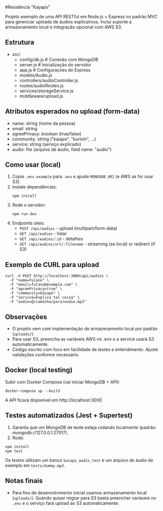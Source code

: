 #Residência "Kayapo"

Projeto exemplo de uma API RESTful em Node.js + Express no padrão MVC para gerenciar uploads de áudios explicativos.
Inclui suporte a armazenamento local e integração opcional com AWS S3.

## Estrutura
- src/
  - config/db.js         # Conexão com MongoDB
  - server.js            # Inicialização do servidor
  - app.js               # Configurações do Express
  - models/Audio.js
  - controllers/audioController.js
  - routes/audioRoutes.js
  - services/storageService.js
  - middleware/upload.js

## Atributos esperados no upload (form-data)
- name: string            (nome da pessoa)
- email: string
- agreePrivacy: boolean   (true/false)
- community: string       ("kaiapo", "kurinin", ...)
- service: string         (serviço explicado)
- audio: file             (arquivo de áudio, field name: "audio")

## Como usar (local)
1. Copie `.env.example` para `.env` e ajuste `MONGODB_URI` (e AWS se for usar S3).
2. Instale dependências:
   ```
   npm install
   ```
3. Rode o servidor:
   ```
   npm run dev
   ```
4. Endpoints úteis:
   - `POST /api/audios` - upload (multipart/form-data)
   - `GET /api/audios` - listar
   - `GET /api/audios/:id` - detalhes
   - `GET /api/audios/url/:filename` - streaming (se local) or redirect (if S3)

## Exemplo de CURL para upload
```
curl -X POST http://localhost:3000/api/audios \
  -F "name=Fulano" \
  -F "email=fulano@example.com" \
  -F "agreePrivacy=true" \
  -F "community=kaiapo" \
  -F "service=Explica tal coisa" \
  -F "audio=@/caminho/para/audio.mp3"
```

## Observações
- O projeto vem com implementação de armazenamento local por padrão (`uploads/`).
- Para usar S3, preencha as variáveis AWS no .env e a service usará S3 automaticamente.
- Código escrito com foco em facilidade de testes e entendimento. Ajuste validações conforme necessário.

## Docker (local testing)
Subir com Docker Compose (vai iniciar MongoDB + API):
```
docker-compose up --build
```
A API ficará disponível em http://localhost:3000

## Testes automatizados (Jest + Supertest)
1. Garanta que um MongoDB de teste esteja rodando localmente (padrão: mongodb://127.0.0.1:27017).
2. Rode:
```
npm install
npm test
```
Os testes utilizam um banco `kaiapo_audio_test` e um arquivo de áudio de exemplo em `tests/dummy.mp3`.

## Notas finais
- Para fins de desenvolvimento inicial usamos armazenamento local (`uploads/`). Quando quiser migrar para S3 basta preencher variáveis no `.env` e o serviço fará upload ao S3 automaticamente.
